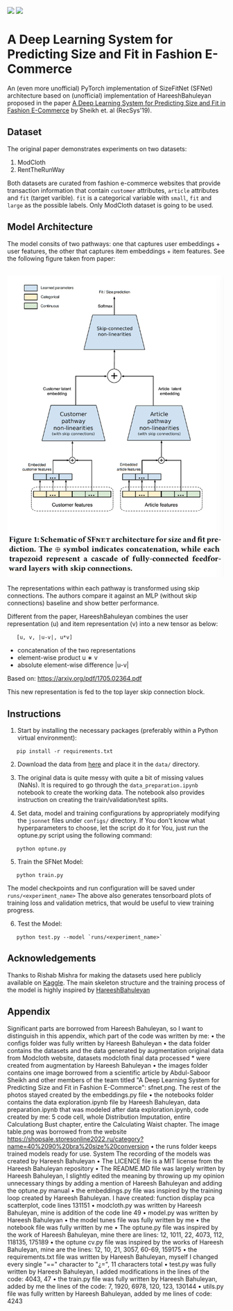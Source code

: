 ![](https://img.shields.io/badge/python-3.8-brightgreen.svg) ![](https://img.shields.io/badge/pytorch-1.10.0-orange.svg)

# A Deep Learning System for Predicting Size and Fit in Fashion E-Commerce

An (even more unofficial) PyTorch implementation of SizeFitNet (SFNet) architecture based on (unofficial) implementation of HareeshBahuleyan proposed in the paper [A Deep Learning System for Predicting Size and Fit in Fashion E-Commerce](https://arxiv.org/pdf/1907.09844.pdf) by Sheikh et. al (RecSys'19).

## Dataset
The original paper demonstrates experiments on two datasets:

1. ModCloth
2. RentTheRunWay

Both datasets are curated from fashion e-commerce websites that provide transaction information that contain `customer` attributes, `article` attributes and `fit` (target varible). `fit` is a categorical variable with `small`, `fit` and `large` as the possible labels. Only ModCloth dataset is going to be used.

## Model Architecture

The model consits of two pathways: one that captures user embeddings + user features, the other that captures item embeddings + item features. See the following figure taken from paper:

<br>
<img src="images/sfnet.png" width="500"/>
<br>

The representations within each pathway is transformed using skip connections. The authors compare it against an MLP (without skip connections) baseline and show better performance. 

Different from the paper, HareeshBahuleyan combines the user representation (u) and item representation (v) into a new tensor as below:
```
   [u, v, |u-v|, u*v]
```
- concatenation of the two representations
- element-wise product u ∗ v
- absolute element-wise difference |u-v|

Based on: https://arxiv.org/pdf/1705.02364.pdf

This new representation is fed to the top layer skip connection block.

## Instructions

1. Start by installing the necessary packages (preferably within a Python virtual environment):
```
   pip install -r requirements.txt
```

2. Download the data from [here](https://www.kaggle.com/rmisra/clothing-fit-dataset-for-size-recommendation) and place it in the `data/` directory.

3. The original data is quite messy with quite a bit of missing values (NaNs). It is required to go through the `data_preparation.ipynb` notebook to create the working data. The notebook also provides instruction on creating the train/validation/test splits. 

4. Set data, model and training configurations by appropriately modifying the `jsonnet` files under `configs/` directory. If You don't know what hyperparameters to choose, let the script do it for You, just run the optune.py script using the following command:
```
   python optune.py
```
5. Train the SFNet Model:
```
   python train.py
```
The model checkpoints and run configuration will be saved under `runs/<experiment_name>`
The above also generates tensorboard plots of training loss and validation metrics, that would be useful to view training progress.

6. Test the Model:
```
   python test.py --model `runs/<experiment_name>`
```

## Acknowledgements
Thanks to Rishab Mishra for making the datasets used here publicly available on [Kaggle](https://www.kaggle.com/rmisra/clothing-fit-dataset-for-size-recommendation). The main skeleton structure and the training process of the model is highly inspired by [HareeshBahuleyan](https://github.com/HareeshBahuleyan/size-fit-net)

## Appendix
Significant parts are borrowed from Hareesh Bahuleyan, so I want to distinguish in this appendix,
which part of the code was written by me:
• the configs folder was fully written by Hareesh Bahuleyan
• the data folder contains the datasets and the data generated by augmentation
original data from Modcloth website, datasets
modcloth final data processed * were created from augmentation
by Hareesh Bahuleyan
• the images folder contains one image borrowed from a scientific article
by Abdul-Saboor Sheikh and other members of the team titled "A Deep Learning System for Predicting Size and Fit in Fashion E-Commerce": sfnet.png. The rest of the photos stayed created by the embeddings.py file
• the notebooks folder contains the data exploration.ipynb file by Hareesh
Bahuleyan, data preparation.ipynb that was modeled after
data exploration.ipynb, code created by me: 5 code cell, whole
Distribution Imputation, entire Calculationg Bust chapter, entire
the Calculating Waist chapter. The image table.png was borrowed from
the website https://shopsale.storesonline2022.ru/category?name=40%2090%20bra%20size%20conversion
• the runs folder keeps trained models ready for use. System
The recording of the models was created by Hareesh Bahuleyan
• The LICENCE file is a MIT license from the Hareesh Bahuleyan repository
• The README.MD file was largely written by Hareesh
Bahuleyan, I slightly edited the meaning by throwing up my opinion
unnecessary things by adding a mention of Hareesh Bahuleyan and adding
the optune.py manual
• the embeddings.py file was inspired by the training loop created by
Hareesh Bahuleyan. I have created: function
display pca scatterplot, code lines 131151
• modcloth.py was written by Hareesh Bahuleyan, mine is
addition of the code line 49
• model.py was written by Hareesh Bahuleyan
• the model tunes file was fully written by me
• the notebook file was fully written by me
• The optune.py file was inspired by the work of Hareesh Bahuleyan, mine
there are lines: 12, 1011, 22, 4073, 112, 118135, 175189
• the optune cv.py file was inspired by the works of Hareesh Bahuleyan,
mine are the lines: 12, 10, 21, 3057, 60-69, 159175
• the requirements.txt file was written by Hareesh Bahuleyan, myself
I changed every single "==" character to "¿=", 11 characters total
• test.py was fully written by Hareesh Bahuleyan, I added
modifications in the lines of the code: 4043, 47
• the train.py file was fully written by Hareesh Bahuleyan, added
by me the lines of the code: 7, 1920, 6978, 120, 123, 130144
• utils.py file was fully written by Hareesh Bahuleyan, added
by me lines of code: 4243
